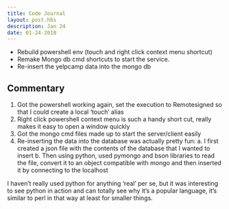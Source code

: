```yaml
---
title: Code Journal
layout: post.hbs
description: Jan 24
date: 01-24-2018
---
```


- Rebuild powershell env (touch and right click context menu shortcut)
- Remake Mongo db cmd shortcuts to start the service.
- Re-insert the yelpcamp data into the mongo db

## Commentary

1. Got the powershell working again, set the execution to Remotesigned so that I could create a local ‘touch’ alias
2. Right click powershell context menu is such a handy short cut, really makes it easy to open a window quickly
3. Got the mongo cmd files made up to start the server/client easily
4. Re-inserting the data into the database was actually pretty fun:
  a. I first created a json file with the contents of the database that I wanted to insert
  b. Then using python, used pymongo and bson libraries to read the file, convert it to an object compatible with mongo and then inserted it by connecting to the localhost

I haven’t really used python for anything ‘real’ per se, but it was interesting to see python in action and can totally see why it’s a popular language, it’s similar to perl in that way at least for smaller things.
